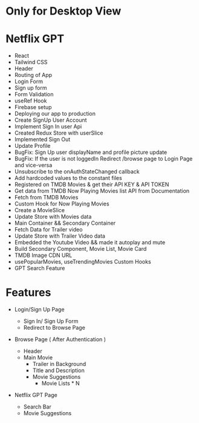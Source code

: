 # Only for Desktop View

# Netflix GPT

- React
- Tailwind CSS
- Header
- Routing of App
- Login Form
- Sign up form
- Form Validation
- useRef Hook
- Firebase setup
- Deploying our app to production
- Create SignUp User Account
- Implement Sign In user Api
- Created Redux Store with userSlice
- Implemented Sign Out
- Update Profile
- BugFix: Sign Up user displayName and profile picture update
- BugFix: If the user is not loggedIn Redirect /browse page to Login Page and vice-versa
- Unsubscribe to the onAuthStateChanged callback
- Add hardcoded values to the constant files
- Registered on TMDB Movies & get their API KEY & API TOKEN
- Get data from TMDB Now Playing Movies list API from Documentation 
- Fetch from TMDB Movies
- Custom Hook for Now Playing Movies
- Create a MovieSlice
- Update Store with Movies data
- Main Container && Secondary Container
- Fetch Data for Trailer video
- Update Store with Trailer Video data
- Embedded the Youtube Video && made it autoplay and mute
- Build Secondary Component, Movie List, Movie Card
- TMDB Image CDN URL
- usePopularMovies, useTrendingMovies Custom Hooks 
- GPT Search Feature


# Features

- Login/Sign Up Page
    - Sign In/ Sign Up Form
    - Redirect to Browse Page 

- Browse Page ( After Authentication )
    - Header
    - Main Movie
        - Trailer in Background
        - Title and Description
        - Movie Suggestions
            - Movie Lists * N

- Netflix GPT Page
    - Search Bar
    - Movie Suggestions

